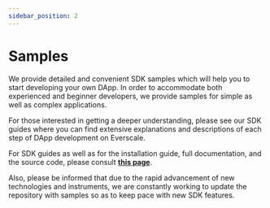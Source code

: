 ```yaml
---
sidebar_position: 2
---
```


# Samples

We provide detailed and convenient SDK samples which will help you to start developing your own DApp. In order to accommodate both experienced and beginner developers, we provide samples for simple as well as complex applications.


For those interested in getting a deeper understanding, please see our SDK guides where you can find extensive explanations and descriptions of each step of DApp development on Everscale.


For SDK guides as well as for the installation guide, full documentation, and the source code, please consult [**this page**](https://github.com/tonlabs/sdk-samples). 

Also, please be informed that due to the rapid advancement of new technologies and instruments, we are constantly working to update the repository with samples so as to keep pace with new SDK features.
